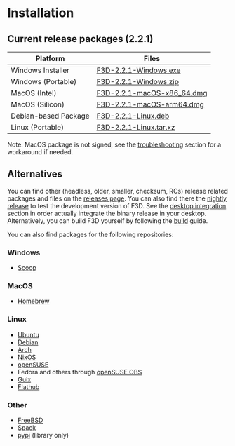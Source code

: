 # Installation

## Current release packages (2.2.1)

| Platform | Files |
| -------- | ----- |
| Windows Installer | [F3D-2.2.1-Windows.exe](https://github.com/f3d-app/f3d/releases/download/v2.2.1/F3D-2.2.1-Windows-x86_64-raytracing.exe) |
| Windows (Portable) | [F3D-2.2.1-Windows.zip](https://github.com/f3d-app/f3d/releases/download/v2.2.1/F3D-2.2.1-Windows-x86_64-raytracing.zip) |
| MacOS (Intel) | [F3D-2.2.1-macOS-x86_64.dmg](https://github.com/f3d-app/f3d/releases/download/v2.2.1/F3D-2.2.1-macOS-x86_64-raytracing.dmg) |
| MacOS (Silicon) | [F3D-2.2.1-macOS-arm64.dmg](https://github.com/f3d-app/f3d/releases/download/v2.2.1/F3D-2.2.1-macOS-arm64.dmg) |
| Debian-based Package | [F3D-2.2.1-Linux.deb](https://github.com/f3d-app/f3d/releases/download/v2.2.1/F3D-2.2.1-Linux-x86_64-raytracing.deb) |
| Linux (Portable) | [F3D-2.2.1-Linux.tar.xz](https://github.com/f3d-app/f3d/releases/download/v2.2.1/F3D-2.2.1-Linux-x86_64-raytracing.tar.xz) |

Note: MacOS package is not signed, see the [troubleshooting](LIMITATIONS_AND_TROUBLESHOOTING.md) section for a workaround if needed.

## Alternatives

You can find other (headless, older, smaller, checksum, RCs) release related packages and files on the [releases page](https://github.com/f3d-app/f3d/releases).
You can also find there the [nightly release](https://github.com/f3d-app/f3d/releases/tag/nightly) to test the development version of F3D.
See the [desktop integration](DESKTOP_INTEGRATION.md) section in order actually integrate the binary release in your desktop.
Alternatively, you can build F3D yourself by following the [build](../dev/BUILD.md) guide.

You can also find packages for the following repositories:

### Windows

- [Scoop](https://scoop.sh/#/apps?q=f3d&s=0&d=1&o=true)

### MacOS

- [Homebrew](https://formulae.brew.sh/formula/f3d)

### Linux

- [Ubuntu](https://packages.ubuntu.com/search?keywords=f3d&searchon=names&exact=1&suite=all&section=all)
- [Debian](https://packages.debian.org/search?keywords=f3d&searchon=names&exact=1&suite=all&section=all)
- [Arch](https://archlinux.org/packages/community/x86_64/f3d/)
- [NixOS](https://search.nixos.org/packages?query=f3d)
- [openSUSE](https://software.opensuse.org/package/f3d)
- Fedora and others through [openSUSE OBS](https://build.opensuse.org/package/show/home:AndnoVember:F3D/f3d)
- [Guix](https://packages.guix.gnu.org/packages/f3d/)
- [Flathub](https://flathub.org/apps/details/io.github.f3d_app.f3d)

### Other

- [FreeBSD](https://cgit.freebsd.org/ports/tree/graphics/f3d)
- [Spack](https://packages.spack.io/package.html?name=f3d)
- [pypi](https://pypi.org/project/f3d/) (library only)
